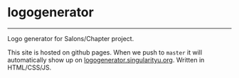 # logogenerator
----
Logo generator for Salons/Chapter project.


This site is hosted on github pages. When we push to `master` it will automatically show up on [logogenerator.singularityu.org](http://logogenerator.singularityu.org). Written in HTML/CSS/JS.
